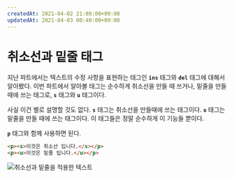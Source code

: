 ```yaml
---
createdAt: 2021-04-02 21:00:00+09:00
updatedAt: 2021-04-03 00:40:00+09:00
---
```


# 취소선과 밑줄 태그
지난 파트에서는 텍스트의 수정 사항을 표현하는 태그인 **`ins`** 태그와 **`del`** 태그에 대해서 알아봤다. 이번 파트에서 알아볼 태그는 순수하게 취소선을 만들 때 쓰거나, 밑줄을 만들 때에 쓰는 태그로, **`s`** 태그와 **`u`** 태그이다.

사실 이건 별로 설명할 것도 없다. **`s`** 태그는 취소선을 만들때에 쓰는 태그이다. **`u`** 태그는 밑줄을 만들 때에 쓰는 태그이다. 이 태그들은 정말 순수하게 이 기능들 뿐이다.

**`p`** 태그와 함께 사용하면 된다.

```html
<p><s>이것은 취소선 입니다.</s></p>
<p><u>이것은 밑줄 입니다.</u></p>
```

![취소선과 밑줄을 적용한 텍스트](https://i.postimg.cc/KzBG9bbg/K-20210402-235347.png)